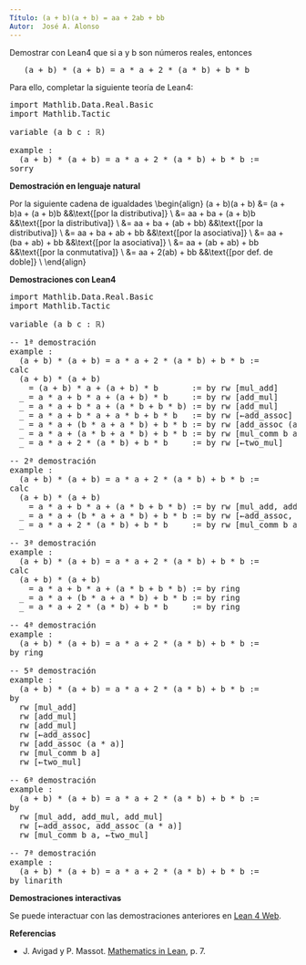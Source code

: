 ```yaml
---
Título: (a + b)(a + b) = aa + 2ab + bb
Autor:  José A. Alonso
---
```


Demostrar con Lean4 que si a y b son números reales, entonces
<pre lang="text">
   (a + b) * (a + b) = a * a + 2 * (a * b) + b * b
</pre>

Para ello, completar la siguiente teoría de Lean4:

<pre lang="lean">
import Mathlib.Data.Real.Basic
import Mathlib.Tactic

variable (a b c : ℝ)

example :
  (a + b) * (a + b) = a * a + 2 * (a * b) + b * b :=
sorry
</pre>
<!--more-->

<b>Demostración en lenguaje natural</b>

Por la siguiente cadena de igualdades
\begin{align}
(a + b)(a + b)
&= (a + b)a + (a + b)b    &&\text{[por la distributiva]} \\
&= aa + ba + (a + b)b     &&\text{[por la distributiva]} \\
&= aa + ba + (ab + bb)    &&\text{[por la distributiva]} \\
&= aa + ba + ab + bb      &&\text{[por la asociativa]} \\
&= aa + (ba + ab) + bb    &&\text{[por la asociativa]} \\
&= aa + (ab + ab) + bb    &&\text{[por la conmutativa]} \\
&= aa + 2(ab) + bb        &&\text{[por def. de doble]} \\
\end{align}

<b>Demostraciones con Lean4</b>

<pre lang="lean">
import Mathlib.Data.Real.Basic
import Mathlib.Tactic

variable (a b c : ℝ)

-- 1ª demostración
example :
  (a + b) * (a + b) = a * a + 2 * (a * b) + b * b :=
calc
  (a + b) * (a + b)
    = (a + b) * a + (a + b) * b       := by rw [mul_add]
  _ = a * a + b * a + (a + b) * b     := by rw [add_mul]
  _ = a * a + b * a + (a * b + b * b) := by rw [add_mul]
  _ = a * a + b * a + a * b + b * b   := by rw [←add_assoc]
  _ = a * a + (b * a + a * b) + b * b := by rw [add_assoc (a * a)]
  _ = a * a + (a * b + a * b) + b * b := by rw [mul_comm b a]
  _ = a * a + 2 * (a * b) + b * b     := by rw [←two_mul]

-- 2ª demostración
example :
  (a + b) * (a + b) = a * a + 2 * (a * b) + b * b :=
calc
  (a + b) * (a + b)
    = a * a + b * a + (a * b + b * b) := by rw [mul_add, add_mul, add_mul]
  _ = a * a + (b * a + a * b) + b * b := by rw [←add_assoc, add_assoc (a * a)]
  _ = a * a + 2 * (a * b) + b * b     := by rw [mul_comm b a, ←two_mul]

-- 3ª demostración
example :
  (a + b) * (a + b) = a * a + 2 * (a * b) + b * b :=
calc
  (a + b) * (a + b)
    = a * a + b * a + (a * b + b * b) := by ring
  _ = a * a + (b * a + a * b) + b * b := by ring
  _ = a * a + 2 * (a * b) + b * b     := by ring

-- 4ª demostración
example :
  (a + b) * (a + b) = a * a + 2 * (a * b) + b * b :=
by ring

-- 5ª demostración
example :
  (a + b) * (a + b) = a * a + 2 * (a * b) + b * b :=
by
  rw [mul_add]
  rw [add_mul]
  rw [add_mul]
  rw [←add_assoc]
  rw [add_assoc (a * a)]
  rw [mul_comm b a]
  rw [←two_mul]

-- 6ª demostración
example :
  (a + b) * (a + b) = a * a + 2 * (a * b) + b * b :=
by
  rw [mul_add, add_mul, add_mul]
  rw [←add_assoc, add_assoc (a * a)]
  rw [mul_comm b a, ←two_mul]

-- 7ª demostración
example :
  (a + b) * (a + b) = a * a + 2 * (a * b) + b * b :=
by linarith
</pre>

<b>Demostraciones interactivas</b>

Se puede interactuar con las demostraciones anteriores en <a href="https://lean.math.hhu.de/#url=https://raw.githubusercontent.com/jaalonso/Calculemus2/main/src/(a+b)(a+b)_eq_aa+2ab+bb.lean" rel="noopener noreferrer" target="_blank">Lean 4 Web</a>.

<b>Referencias</b>

<ul>
<li> J. Avigad y P. Massot. <a href="https://bit.ly/3U4UjBk">Mathematics in Lean</a>, p. 7.</li>
</ul>
